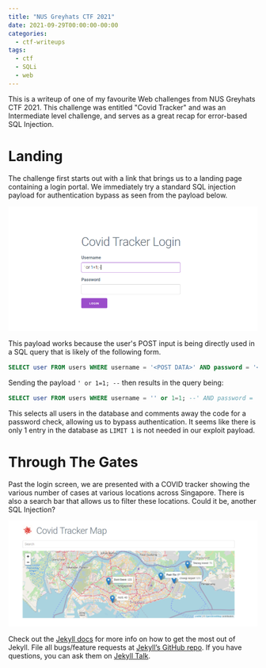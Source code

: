 ```yaml
---
title: "NUS Greyhats CTF 2021"
date: 2021-09-29T00:00:00-00:00
categories:
  - ctf-writeups
tags:
  - ctf
  - SQLi
  - web
---
```


This is a writeup of one of my favourite Web challenges from NUS Greyhats CTF 2021. This challenge was entitled "Covid Tracker" and was an Intermediate level challenge, and serves as a great recap for error-based SQL Injection.

# Landing 

The challenge first starts out with a link that brings us to a landing page containing a login portal. We immediately try a standard SQL injection payload for authentication bypass as seen from the payload below. 

![Login Panel](/assets/images/loginpanel.png)


This payload works because the user's POST input is being directly used in a SQL query that is likely of the following form.

``` sql
SELECT user FROM users WHERE username = '<POST DATA>' AND password = '<POST DATA>';
```

Sending the payload `' or 1=1; --` then results in the query being:
```sql
SELECT user FROM users WHERE username = '' or 1=1; --' AND password = '<POST DATA>';
```

This selects all users in the database and comments away the code for a password check, allowing us to bypass authentication. It seems like there is only 1 entry in the database as `LIMIT 1` is not needed in our exploit payload.

# Through The Gates
Past the login screen, we are presented with a COVID tracker showing the various number of cases at various locations across Singapore. There is also a search bar that allows us to filter these locations. Could it be, another SQL Injection?

![Covid Trakcer](/assets/images/covidtracker.png)


Check out the [Jekyll docs][jekyll-docs] for more info on how to get the most out of Jekyll. File all bugs/feature requests at [Jekyll’s GitHub repo][jekyll-gh]. If you have questions, you can ask them on [Jekyll Talk][jekyll-talk].

[jekyll-docs]: https://jekyllrb.com/docs/home
[jekyll-gh]:   https://github.com/jekyll/jekyll
[jekyll-talk]: https://talk.jekyllrb.com/
